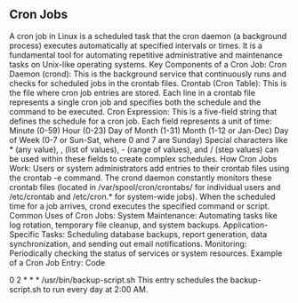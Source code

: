 ## Cron Jobs

A cron job in Linux is a scheduled task that the cron daemon (a background process) executes automatically at specified intervals or times. It is a fundamental tool for automating repetitive administrative and maintenance tasks on Unix-like operating systems.
Key Components of a Cron Job:
Cron Daemon (crond):
This is the background service that continuously runs and checks for scheduled jobs in the crontab files.
Crontab (Cron Table):
This is the file where cron job entries are stored. Each line in a crontab file represents a single cron job and specifies both the schedule and the command to be executed.
Cron Expression:
This is a five-field string that defines the schedule for a cron job. Each field represents a unit of time:
Minute (0-59)
Hour (0-23)
Day of Month (1-31)
Month (1-12 or Jan-Dec)
Day of Week (0-7 or Sun-Sat, where 0 and 7 are Sunday)
Special characters like * (any value), , (list of values), - (range of values), and / (step values) can be used within these fields to create complex schedules.
How Cron Jobs Work:
Users or system administrators add entries to their crontab files using the crontab -e command.
The crond daemon constantly monitors these crontab files (located in /var/spool/cron/crontabs/ for individual users and /etc/crontab and /etc/cron.* for system-wide jobs).
When the scheduled time for a job arrives, crond executes the specified command or script.
Common Uses of Cron Jobs:
System Maintenance: Automating tasks like log rotation, temporary file cleanup, and system backups.
Application-Specific Tasks: Scheduling database backups, report generation, data synchronization, and sending out email notifications.
Monitoring: Periodically checking the status of services or system resources.
Example of a Cron Job Entry:
Code

0 2 * * * /usr/bin/backup-script.sh
This entry schedules the backup-script.sh to run every day at 2:00 AM.

